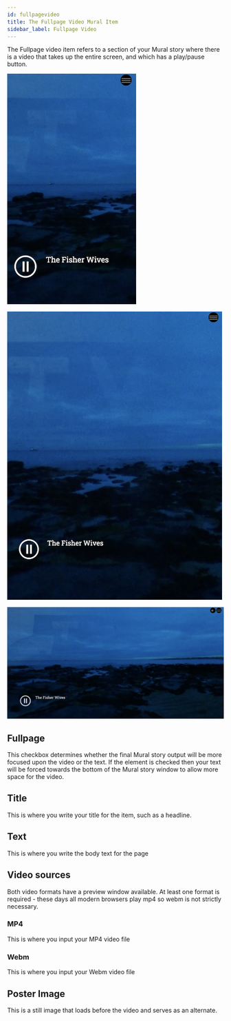 ```yaml
---
id: fullpagevideo
title: The Fullpage Video Mural Item
sidebar_label: Fullpage Video
---
```


The Fullpage video item refers to a section of your Mural story where there is a video that takes up the entire screen, and which has a play/pause button.

![Mural's Fullpage Video item on phone](./assets/output/VideoFullpage-phone.png "Mural's Fullpage Video item on phone")

![Mural's Fullpage Video item on tablet](./assets/output/VideoFullpage-tablet.png "Mural's Fullpage Video item on tablet")

![Mural's Fullpage Video item on desktop](./assets/output/VideoFullpage-desktop.png "Mural's Fullpage Video item on desktop")

## Fullpage

This checkbox determines whether the final Mural story output will be more focused upon the video or the text. If the element is checked then your text will be forced towards the bottom of the Mural story window to allow more space for the video.

## Title

This is where you write your title for the item, such as a headline.

## Text

This is where you write the body text for the page

## Video sources

Both video formats have a preview window available. At least one format is required - these days all modern browsers play mp4 so webm is not strictly necessary.

### MP4

This is where you input your MP4 video file

### Webm

This is where you input your Webm video file

## Poster Image

This is a still image that loads before the video and serves as an alternate.
